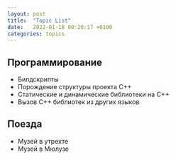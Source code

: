 ```yaml
---
layout: post
title:  "Topic List"
date:   2022-01-18 00:20:17 +0100
categories: topics 
---
```


## Программирование

* Билдскрипты
* Порождение структуры проекта C++
* Статические и динамические библиотеки на С++
* Вызов С++ библиотек из других языков

## Поезда

* Музей в утрехте
* Музей в Мюлузе
